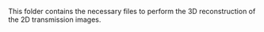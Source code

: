 This folder contains the necessary files to perform the 3D reconstruction of the 2D transmission images.
